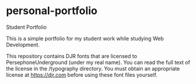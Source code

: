 # personal-portfolio
Student Portfolio

This is a simple portfolio for my student work while studying Web Development.

This repository contains DJR fonts that are licensed to PersephoneUnderground (under my real name). You can read the full text of the license in the /typography directory. You must obtain an appropriate license at <https://djr.com> before using these font files yourself.
